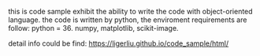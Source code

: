 this is code sample exhibit the ability to write the code with object-oriented language.
the code is written by python, the enviroment requirements are follow:
python = 36.
numpy, matplotlib, scikit-image.

detail info could be find:
https://ligerliu.github.io/code_sample/html/
